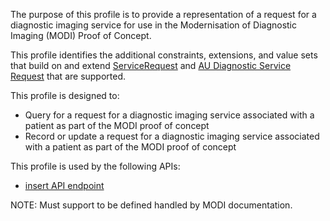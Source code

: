 The purpose of this profile is to provide a representation of a request for a diagnostic imaging service for use in the Modernisation of Diagnostic Imaging (MODI) Proof of Concept.

This profile identifies the additional constraints, extensions, and value sets that build on and extend [ServiceRequest](http://hl7.org/fhir/R4/list.html) and [AU Diagnostic Service Request](http://build.fhir.org/ig/hl7au/au-fhir-base/StructureDefinition-au-diagnosticrequest.html) that are supported. 

This profile is designed to:
* Query for a request for a diagnostic imaging service associated with a patient as part of the MODI proof of concept
* Record or update a request for a diagnostic imaging service associated with a patient as part of the MODI proof of concept

This profile is used by the following APIs:
* [insert API endpoint](StructureDefinition-TBD-1.html)

NOTE: Must support to be defined handled by MODI documentation.

